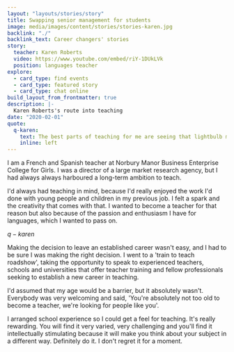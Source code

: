 ```yaml
---
layout: "layouts/stories/story"
title: Swapping senior management for students
image: media/images/content/stories/stories-karen.jpg
backlink: "./"
backlink_text: Career changers' stories
story:
  teacher: Karen Roberts
  video: https://www.youtube.com/embed/riY-1DUkLVk
  position: languages teacher
explore:
  - card_type: find events
  - card_type: featured story
  - card_type: chat online
build_layout_from_frontmatter: true
description: |-
  Karen Roberts's route into teaching
date: "2020-02-01"
quote:
  q-karen:
    text: The best parts of teaching for me are seeing that lightbulb moment when a child suddenly understands something they didn't before.
    inline: left
---
```


I am a French and Spanish teacher at Norbury Manor Business Enterprise College for Girls. I was a director of a large market research agency, but I had always always harboured a long-term ambition to teach.

I'd always had teaching in mind, because I'd really enjoyed the work I'd done with young people and children in my previous job. I felt a spark and the creativity that comes with that. I wanted to become a teacher for that reason but also because of the passion and enthusiasm I have for languages, which I wanted to pass on.

$q-karen$

Making the decision to leave an established career wasn't easy, and I had to be sure I was making the right decision. I went to a 'train to teach roadshow', taking the opportunity to speak to experienced teachers, schools and universities that offer teacher training and fellow professionals seeking to establish a new career in teaching.

I'd assumed that my age would be a barrier, but it absolutely wasn't. Everybody was very welcoming and said, 'You're absolutely not too old to become a teacher, we're looking for people like you'.

I arranged school experience so I could get a feel for teaching. It's really rewarding. You will find it very varied, very challenging and you'll find it intellectually stimulating because it will make you think about your subject in a different way. Definitely do it. I don't regret it for a moment.
